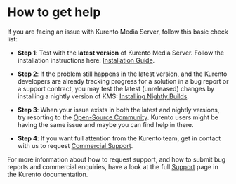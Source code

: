 # How to get help

If you are facing an issue with Kurento Media Server, follow this basic check list:

* **Step 1**: Test with the **latest version** of Kurento Media Server. Follow the installation instructions here: [Installation Guide](https://doc-kurento.readthedocs.io/en/latest/user/installation.html).

* **Step 2**: If the problem still happens in the latest version, and the Kurento developers are already tracking progress for a solution in a bug report or a support contract, you may test the latest (unreleased) changes by installing a nightly version of KMS: [Installing Nightly Builds](https://doc-kurento.readthedocs.io/en/latest/user/installation_dev.html).

* **Step 3**: When your issue exists in both the latest and nightly versions, try resorting to the [Open-Source Community](https://doc-kurento.readthedocs.io/en/latest/user/support.html#support-community). Kurento users might be having the same issue and maybe you can find help in there.

* **Step 4**: If you want full attention from the Kurento team, get in contact with us to request [Commercial Support](https://doc-kurento.readthedocs.io/en/latest/user/support.html#support-commercial).

For more information about how to request support, and how to submit bug reports and commercial enquiries, have a look at the full [Support](https://doc-kurento.readthedocs.io/en/latest/user/support.html) page in the Kurento documentation.
